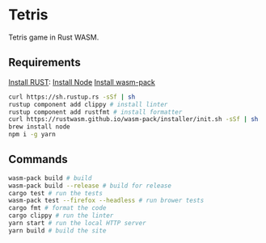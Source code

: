 # Tetris

Tetris game in Rust WASM.

## Requirements

[Install RUST](https://www.rust-lang.org/en-US/install.html):
[Install Node](https://nodejs.org/en/download/)
[Install wasm-pack](https://rustwasm.github.io/wasm-pack/installer/)

```bash
curl https://sh.rustup.rs -sSf | sh
rustup component add clippy # install linter
rustup component add rustfmt # install formatter
curl https://rustwasm.github.io/wasm-pack/installer/init.sh -sSf | sh
brew install node
npm i -g yarn
```

## Commands

```bash
wasm-pack build # build
wasm-pack build --release # build for release
cargo test # run the tests
wasm-pack test --firefox --headless # run brower tests
cargo fmt # format the code
cargo clippy # run the linter
yarn start # run the local HTTP server
yarn build # build the site
```
